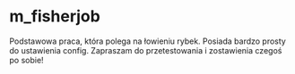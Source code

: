 # m_fisherjob
Podstawowa praca, która polega na łowieniu rybek. Posiada bardzo prosty do ustawienia config. Zapraszam do przetestowania i zostawienia czegoś po sobie!
